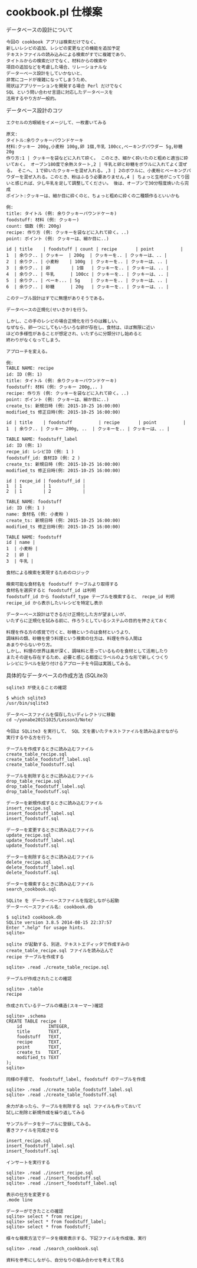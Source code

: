 # cookbook.pl 仕様案

データベースの設計について

    今回の cookbook アプリは検索だけでなく、
    新しいレシピの追加、レシピの変更などの機能を追加予定
    テキストファイルの読み込みによる検索がすでに複雑であり、
    タイトルからの検索だけでなく、材料からの検索や
    項目の追加などを考慮した場合、リレーショナルな
    データーベース設計をしていかないと、
    非常にコードが複雑になってしまうため、
    現状はアプリケーションを開発する場合 Perl だけでなく
    SQL という問い合わせ言語に対応したデータベースを
    活用するやり方が一般的。

データベース設計のコツ

    エクセルの方眼紙をイメージして、一枚書いてみる

    原文:
    タイトル:余りクッキーパウンドケーキ
    材料:クッキー 200g,小麦粉 100g,卵 1個,牛乳 100cc,ベーキングパウダー 5g,砂糖 20g
    作り方:1 | クッキーを袋などに入れて砕く。 このとき、細かく砕いたのと粗めと適当に砕いておく。 オーブン180度で余熱スタート,2 | 牛乳と卵と砂糖をボウルに入れてよく混ぜる。 そこへ、１で砕いたクッキーを混ぜ入れる。,3 | 2のボウルに、小麦粉とベーキングパウダーを混ぜ入れる。このとき、粉はふるう必要ありません,4 | ちょっと生地がこってり固いと感じれば、少し牛乳を足して調整してください。 後は、オーブンで30分程度焼いたら完成
    ポイント:クッキーは、細か目に砕くのと、ちょっと粗めに砕くの二種類作るといいかも

    例:
    title: タイトル (例: 余りクッキーパウンドケーキ)
    foodstuff: 材料 (例: クッキー)
    count: 個数 (例: 200g)
    recipe: 作り方 (例: クッキーを袋などに入れて砕く。..)
    point: ポイント (例: クッキーは、細か目に..)

    id | title    | foodstuff | count | recipe       | point          |
    1  | 余りク.. | クッキー  | 200g  | クッキーを.. | クッキーは、.. |
    2  | 余りク.. | 小麦粉    | 100g  | クッキーを.. | クッキーは、.. |
    3  | 余りク.. | 卵        | 1個   | クッキーを.. | クッキーは、.. |
    4  | 余りク.. | 牛乳      | 100cc | クッキーを.. | クッキーは、.. |
    5  | 余りク.. | ベーキ... | 5g    | クッキーを.. | クッキーは、.. |
    6  | 余りク.. | 砂糖      | 20g   | クッキーを.. | クッキーは、.. |

    このテーブル設計はすでに無理がありそうである。

    データベースの正規化(せいきか)を行う。

    しかし、この手のレシピの場合正規化を行うのは難しい。
    なぜなら、卵一つにしてもいろいろな卵が存在し、食材は、ほぼ無限に近い
    ほどの多様性があることが想定され、いたずらに分類分けし始めると
    終わりがなくなってしまう。

    アプローチを変える。

    例:
    TABLE NAME: recipe
    id: ID (例: 1)
    title: タイトル (例: 余りクッキーパウンドケーキ)
    foodstuff: 材料 (例: クッキー 200g,.. )
    recipe: 作り方 (例: クッキーを袋などに入れて砕く。..)
    point: ポイント (例: クッキーは、細か目に..)
    create_ts: 新規日時 (例: 2015-10-25 16:00:00)
    modified_ts 修正日時(例: 2015-10-25 16:00:00)

    id | title    | foodstuff          | recipe       | point          |
    1  | 余りク.. | クッキー 200g, ..  | クッキーを.. | クッキーは、.. |

    TABLE NAME: foodstuff_label
    id: ID (例: 1)
    recpe_id: レシピID (例: 1 )
    foodstuff_id: 食材ID (例: 2 )
    create_ts: 新規日時 (例: 2015-10-25 16:00:00)
    modified_ts 修正日時(例: 2015-10-25 16:00:00)

    id | recpe_id | foodstuff_id |
    1  | 1        | 1            |
    2  | 1        | 2            |

    TABLE NAME: foodstuff
    id: ID (例: 1 )
    name: 食材名 (例: 小麦粉 )
    create_ts: 新規日時 (例: 2015-10-25 16:00:00)
    modified_ts 修正日時(例: 2015-10-25 16:00:00)

    TABLE NAME: foodstuff
    id | name |
    1  | 小麦粉 |
    2  | 卵 |
    3  | 牛乳 |

    食材による検索を実現するためのロジック

    検索可能な食材名を foodstuff テーブルより取得する
    食材名を選択すると foodstuff_id は判明
    foodstuff_id から foodstuff_type テーブルを検索すると、 recpe_id 判明
    recipe_id から表示したいレシピを特定し表示

    データーベース設計はできるだけ正規化した方が望ましいが、
    いたずらに正規化を試みる前に、作ろうとしているシステムの目的を押さえておく

    料理を作る方の感覚で行くと、砂糖というのは食材というより、
    調味料の類、砂糖を使う料理という検索の仕方は、料理を作る人間は
    あまりやらないやり方。
    しかし、料理の世界は奥が深く、調味料と思っているものを食材として活用したり
    またその逆も存在するため、必要と感じる都度にラベルのような形で新しくつくり
    レシピにラベルを貼り付けるアプローチを今回は実践してみる。

具体的なデータベースの作成方法 (SQLite3)

    sqlite3 が使えることの確認

    $ which sqlite3
    /usr/bin/sqlite3

    データベースファイルを保存したいディレクトリに移動
    cd ~/yonabe20151025/Lesson3/Note/

    今回は SQLite3 を実行して、 SQL 文を書いたテキストファイルを読み込ませながら
    実行するやる方を行う。

    テーブルを作成するときに読み込むファイル
    create_table_recipe.sql
    create_table_foodstuff_label.sql
    create_table_foodstuff.sql

    テーブルを削除するときに読み込むファイル
    drop_table_recipe.sql
    drop_table_foodstuff_label.sql
    drop_table_foodstuff.sql

    データーを新規作成するときに読み込むファイル
    insert_recipe.sql
    insert_foodstuff_label.sql
    insert_foodstuff.sql

    データーを変更するときに読み込むファイル
    update_recipe.sql
    update_foodstuff_label.sql
    update_foodstuff.sql

    データーを削除するときに読み込むファイル
    delete_recipe.sql
    delete_foodstuff_label.sql
    delete_foodstuff.sql

    データーを検索するときに読み込むファイル
    search_cookbook.sql

    SQLite を データーベースファイルを指定しながら起動
    データーベースファイル名: cookbook.db

    $ sqlite3 cookbook.db
    SQLite version 3.8.5 2014-08-15 22:37:57
    Enter ".help" for usage hints.
    sqlite> 

    sqlite が起動する、別途、テキストエディッタで作成すみの
    create_table_recipe.sql ファイルを読み込んで
    recipe テーブルを作成する

    sqlite> .read ./create_table_recipe.sql 

    テーブルが作成されたことの確認

    sqlite> .table
    recipe

    作成されているテーブルの構造(スキーマー)確認

    sqlite> .schema
    CREATE TABLE recipe (
        id          INTEGER,
        title       TEXT,
        foodstuff   TEXT,
        recipe      TEXT,
        point       TEXT,
        create_ts   TEXT,
        modified_ts TEXT
    );
    sqlite> 

    同様の手順で、 foodstuff_label, foodstuff のテーブルを作成

    sqlite> .read ./create_table_foodstuff_label.sql
    sqlite> .read ./create_table_foodstuff.sql

    余力があったら、テーブルを削除する sql ファイルも作っておいて
    試しに削除と新規作成を繰り返してみる

    サンプルデータをテーブルに登録してみる。
    書きファイルを完成させる

    insert_recipe.sql
    insert_foodstuff_label.sql
    insert_foodstuff.sql

    インサートを実行する

    sqlite> .read ./insert_recipe.sql
    sqlite> .read ./insert_foodstuff.sql
    sqlite> .read ./insert_foodstuff_label.sql

    表示の仕方を変更する
    .mode line

    データーができたことの確認
    sqlite> select * from recipe;
    sqlite> select * from foodstuff_label;
    sqlite> select * from foodstuff;

    様々な検索方法でデータを検索表示する、下記ファイルを作成後、実行

    sqlite> .read ./search_cookbook.sql

    資料を参考にしながら、自分なりの組み合わせを考えて見る

